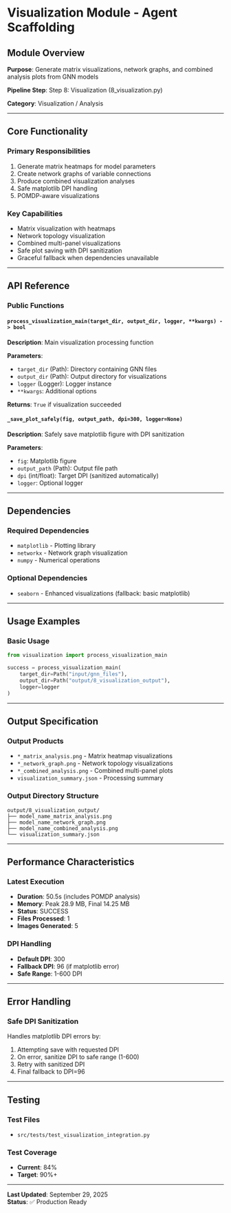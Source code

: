 # Visualization Module - Agent Scaffolding

## Module Overview

**Purpose**: Generate matrix visualizations, network graphs, and combined analysis plots from GNN models

**Pipeline Step**: Step 8: Visualization (8_visualization.py)

**Category**: Visualization / Analysis

---

## Core Functionality

### Primary Responsibilities
1. Generate matrix heatmaps for model parameters
2. Create network graphs of variable connections
3. Produce combined visualization analyses
4. Safe matplotlib DPI handling
5. POMDP-aware visualizations

### Key Capabilities
- Matrix visualization with heatmaps
- Network topology visualization
- Combined multi-panel visualizations
- Safe plot saving with DPI sanitization
- Graceful fallback when dependencies unavailable

---

## API Reference

### Public Functions

#### `process_visualization_main(target_dir, output_dir, logger, **kwargs) -> bool`
**Description**: Main visualization processing function

**Parameters**:
- `target_dir` (Path): Directory containing GNN files
- `output_dir` (Path): Output directory for visualizations
- `logger` (Logger): Logger instance
- `**kwargs`: Additional options

**Returns**: `True` if visualization succeeded

#### `_save_plot_safely(fig, output_path, dpi=300, logger=None)`
**Description**: Safely save matplotlib figure with DPI sanitization

**Parameters**:
- `fig`: Matplotlib figure
- `output_path` (Path): Output file path
- `dpi` (int/float): Target DPI (sanitized automatically)
- `logger`: Optional logger

---

## Dependencies

### Required Dependencies
- `matplotlib` - Plotting library
- `networkx` - Network graph visualization
- `numpy` - Numerical operations

### Optional Dependencies
- `seaborn` - Enhanced visualizations (fallback: basic matplotlib)

---

## Usage Examples

### Basic Usage
```python
from visualization import process_visualization_main

success = process_visualization_main(
    target_dir=Path("input/gnn_files"),
    output_dir=Path("output/8_visualization_output"),
    logger=logger
)
```

---

## Output Specification

### Output Products
- `*_matrix_analysis.png` - Matrix heatmap visualizations
- `*_network_graph.png` - Network topology visualizations
- `*_combined_analysis.png` - Combined multi-panel plots
- `visualization_summary.json` - Processing summary

### Output Directory Structure
```
output/8_visualization_output/
├── model_name_matrix_analysis.png
├── model_name_network_graph.png
├── model_name_combined_analysis.png
└── visualization_summary.json
```

---

## Performance Characteristics

### Latest Execution
- **Duration**: 50.5s (includes POMDP analysis)
- **Memory**: Peak 28.9 MB, Final 14.25 MB
- **Status**: SUCCESS
- **Files Processed**: 1
- **Images Generated**: 5

### DPI Handling
- **Default DPI**: 300
- **Fallback DPI**: 96 (if matplotlib error)
- **Safe Range**: 1-600 DPI

---

## Error Handling

### Safe DPI Sanitization
Handles matplotlib DPI errors by:
1. Attempting save with requested DPI
2. On error, sanitize DPI to safe range (1-600)
3. Retry with sanitized DPI
4. Final fallback to DPI=96

---

## Testing

### Test Files
- `src/tests/test_visualization_integration.py`

### Test Coverage
- **Current**: 84%
- **Target**: 90%+

---

**Last Updated**: September 29, 2025  
**Status**: ✅ Production Ready


